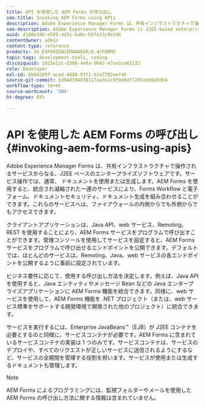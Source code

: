 ```yaml
---
title: API を使用した AEM Forms の呼び出し
seo-title: Invoking AEM Forms using APIs
description: Adobe Experience Manager Forms は、共有インフラストラクチャで操作されるサービスからなる、J2EE ベースのエンタープライズソフトウェアです。Java API、Web サービス、Remoting および REST API を使用して、クライアントアプリケーションを使用して、AEM Formsをプログラムで呼び出す方法を説明します。
seo-description: Adobe Experience Manager Forms is J2EE-based enterprise software that consists of services that operate within a shared infrastructure. Learn how to use client applications to invoke AEM Forms programmatically using a Java API, web services, Remoting, and REST API.
uuid: d100e106-e508-4d3c-ba8c-b5fe13c9e2d6
contentOwner: admin
content-type: reference
products: SG_EXPERIENCEMANAGER/6.4/FORMS
topic-tags: development-tools, coding
discoiquuid: 1825e12c-0306-4e0a-9643-47ce1ce82132
role: Developer
exl-id: 6b60209f-aced-4698-97f1-b1a7782eef46
source-git-commit: bd94d3949f0117aa3e1c9f0e84f7293a5d6b03b4
workflow-type: tm+mt
source-wordcount: '304'
ht-degree: 93%

---
```


# API を使用した AEM Forms の呼び出し {#invoking-aem-forms-using-apis}

Adobe Experience Manager Forms は、共有インフラストラクチャで操作されるサービスからなる、J2EE ベースのエンタープライズソフトウェアです。サービス操作では、通常、 ドキュメントを使用または生成します。AEM Forms を使用すると、統合され凝縮された一連のサービスにより、Forms Workflow と電子フォーム、ドキュメントセキュリティ、ドキュメント生成を組み合わせることができます。これらのサービスへは、ファイアウォールの内側からでも外側からでもアクセスできます。

クライアントアプリケーションは、Java API、web サービス、Remoting、REST を使用することにより、AEM Forms サービスをプログラムで呼び出すことができます。管理コンソールを使用してサービスを設定すると、AEM Forms サービスをプログラムで呼び出せるエンドポイントを公開できます。デフォルトでは、ほとんどのサービスは、Remoting、Java、web サービスの各エンドポイントを公開するように事前に設定されています。

ビジネス要件に応じて、使用する呼び出し方法を決定します。例えば、Java API を使用すると、Java エンティティやメッセージ Bean などの Java エンタープライズアプリケーションに AEM Forms 機能を統合できます。同様に、web サービスを使用して、AEM Forms 機能を .NET プロジェクト（または、web サービス標準をサポートする開発環境で開発された他のプロジェクト）に統合できます。

サービスを実行するには、Enterprise JavaBeans™（EJB）が J2EE コンテナを必要とするのと同様に、サービスコンテナが必要です。AEM Forms に含まれているサービスコンテナの実装は 1 つのみです。サービスコンテナは、サービスのデプロイや、すべてのリクエストが正しいサービスに送信されるようにするなど、サービスの全期間を管理する役割を担います。サービスが使用または生成するドキュメントも管理します。

>[!NOTE]
>
>AEM Forms によるプログラミングには、監視フォルダーやメールを使用した AEM Forms の呼び出し方法に関する情報は含まれていません。
